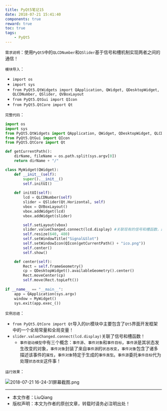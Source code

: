 ```yaml
---
title: PyQt5笔记15
date: 2018-07-21 15:41:40
components: true
reward: true
toc: true
tags:
	- PyQt5
---
```


`需求说明`：使用`PyQt5`中的`QLCDNumber`和`QSlider`基于信号和槽机制实现两者之间的通信！

`模块导入`：

- `import os`
- `import sys`
- `from PyQt5.QtWidgets import QApplication, QWidget, QDesktopWidget, QLCDNumber, QSlider, QVBoxLayout`
- `from PyQt5.QtGui import QIcon`
- `from PyQt5.QtCore import Qt`

`完整代码`：

```python
import os
import sys
from PyQt5.QtWidgets import QApplication, QWidget, QDesktopWidget, QLCDNumber, QSlider, QVBoxLayout
from PyQt5.QtGui import QIcon
from PyQt5.QtCore import Qt

def getCurrentPath():
    dirName, fileName = os.path.split(sys.argv[0])
    return dirName + "/"

class MyWidget(QWidget):
    def __init__(self):
        super().__init__()
        self.initUI()
    
    def initUI(self):
        lcd = QLCDNumber(self)
        slider = QSlider(Qt.Horizontal, self)
        vbox = QVBoxLayout()
        vbox.addWidget(lcd)
        vbox.addWidget(slider)

        self.setLayout(vbox)
        slider.valueChanged.connect(lcd.display) #关联现有的信号和槽函数，即PyQt5自带的
        self.resize(640, 480)
        self.setWindowTitle("Signal&Slot")
        self.setWindowIcon(QIcon(getCurrentPath() + "ico.png"))
        self.center()
        self.show()

    def center(self):
        Rect = self.frameGeometry()
        cp = QDesktopWidget().availableGeometry().center()
        Rect.moveCenter(cp)
        self.move(Rect.topLeft())
    
if __name__ == "__main__":
    app = QApplication(sys.argv)
    window = MyWidget()
    sys.exit(app.exec_())
```

`实例总结`：

- `from PyQt5.QtCore import Qt`导入的`Qt`模块中主要包含了`Qt5`界面开发框架中的一个全局常量和全局变量！
- `slider.valueChanged.connect(lcd.display)`关联了信号和槽函数！
  - `事件驱动模型`中有三个概念：`事件源`、`事件对象`和`事件目标`，`事件源`是其状态发生改变的对象，`事件对象`封装了来自`事件源`的`状态改变`，`事件对象`包含了诸多描述该事件的`属性`，`事件对象`特定于生成的`事件类型`。`事件源`委托`事件目标`代为处理`状态改变`这件事！

`运行效果`：

![2018-07-21 16-24-31屏幕截图.png](https://i.loli.net/2018/07/21/5b52edcab55d4.png)

---
- 本文作者：LiuQiang
- 版权声明：本文为作者的原创文章，转载时请务必注明出处！